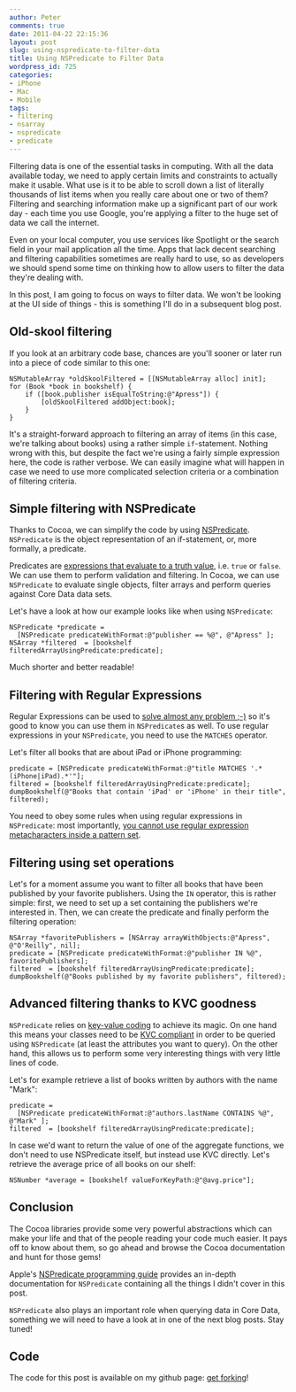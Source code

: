 ```yaml
---
author: Peter
comments: true
date: 2011-04-22 22:15:36
layout: post
slug: using-nspredicate-to-filter-data
title: Using NSPredicate to Filter Data
wordpress_id: 725
categories:
- iPhone
- Mac
- Mobile
tags:
- filtering
- nsarray
- nspredicate
- predicate
---
```


Filtering data is one of the essential tasks in computing. With all the data available today, we need to apply certain limits and constraints to actually make it usable. What use is it to be able to scroll down a list of literally thousands of list items when you really care about one or two of them? Filtering and searching information make up a significant part of our work day - each time you use Google, you're applying a filter to the huge set of data we call the internet. 
<!-- more -->
Even on your local computer, you use services like Spotlight or the search field in your mail application all the time. Apps that lack decent searching and filtering capabilities sometimes are really hard to use, so as developers we should spend some time on thinking how to allow users to filter the data they're dealing with.

In this post, I am going to focus on ways to filter data. We won't be looking at the UI side of things - this is something I'll do in a subsequent blog post.



## Old-skool filtering


If you look at an arbitrary code base, chances are you'll sooner or later run into a piece of code similar to this one:

    
    NSMutableArray *oldSkoolFiltered = [[NSMutableArray alloc] init];
    for (Book *book in bookshelf) {
        if ([book.publisher isEqualToString:@"Apress"]) {
            [oldSkoolFiltered addObject:book];
        }
    }


It's a straight-forward approach to filtering an array of items (in this case, we're talking about books) using a rather simple `if`-statement. Nothing wrong with this, but despite the fact we're using a fairly simple expression here, the code is rather verbose. We can easily imagine what will happen in case we need to use more complicated selection criteria or a combination of filtering criteria.



## Simple filtering with NSPredicate


Thanks to Cocoa, we can simplify the code by using [NSPredicate](http://developer.apple.com/library/mac/#documentation/Cocoa/Reference/Foundation/Classes/NSPredicate_Class/Reference/NSPredicate.html). `NSPredicate` is the object representation of an if-statement, or, more formally, a predicate.

Predicates are [expressions that evaluate to a truth value](http://en.wikipedia.org/wiki/Predicate_(mathematical_logic)), i.e. `true` or `false`. We can use them to perform validation and filtering. In Cocoa, we can use `NSPredicate` to evaluate single objects, filter arrays and perform queries against Core Data data sets.

Let's have a look at how our example looks like when using `NSPredicate`:

    
    NSPredicate *predicate = 
      [NSPredicate predicateWithFormat:@"publisher == %@", @"Apress" ];
    NSArray *filtered  = [bookshelf filteredArrayUsingPredicate:predicate];


Much shorter and better readable!



## Filtering with Regular Expressions


Regular Expressions can be used to [solve almost any problem ;-)](http://xkcd.com/208/) so it's good to know you can use them in `NSPredicate`s as well. To use regular expressions in your `NSPredicate`, you need to use the `MATCHES` operator.

Let's filter all books that are about iPad or iPhone programming:

    
    
    predicate = [NSPredicate predicateWithFormat:@"title MATCHES '.*(iPhone|iPad).*'"];
    filtered = [bookshelf filteredArrayUsingPredicate:predicate];
    dumpBookshelf(@"Books that contain 'iPad' or 'iPhone' in their title", filtered);
    



You need to obey some rules when using regular expressions in `NSPredicate`: most importantly, [you cannot use regular expression metacharacters inside a pattern set](http://developer.apple.com/library/mac/#documentation/Cocoa/Conceptual/Predicates/Articles/pUsing.html#//apple_ref/doc/uid/TP40001794-SW9).



## Filtering using set operations


Let's for a moment assume you want to filter all books that have been published by your favorite publishers. Using the `IN` operator, this is rather simple: first, we need to set up a set containing the publishers we're interested in. Then, we can create the predicate and finally perform the filtering operation:

    
    NSArray *favoritePublishers = [NSArray arrayWithObjects:@"Apress", @"O'Reilly", nil];
    predicate = [NSPredicate predicateWithFormat:@"publisher IN %@", favoritePublishers];
    filtered  = [bookshelf filteredArrayUsingPredicate:predicate];
    dumpBookshelf(@"Books published by my favorite publishers", filtered);





## Advanced filtering thanks to KVC goodness


`NSPredicate` relies on [key-value coding](http://developer.apple.com/library/mac/#documentation/Cocoa/Conceptual/KeyValueCoding/Articles/KeyValueCoding.html) to achieve its magic. On one hand this means your classes need to be [KVC compliant](http://developer.apple.com/library/mac/#documentation/Cocoa/Conceptual/KeyValueCoding/Articles/Compliant.html#//apple_ref/doc/uid/20002172-BAJEAIEE) in order to be queried using `NSPredicate` (at least the attributes you want to query). On the other hand, this allows us to perform some very interesting things with very little lines of code.

Let's for example retrieve a list of books written by authors with the name "Mark":

    
    predicate = 
      [NSPredicate predicateWithFormat:@"authors.lastName CONTAINS %@", @"Mark" ];
    filtered  = [bookshelf filteredArrayUsingPredicate:predicate];



In case we'd want to return the value of one of the aggregate functions, we don't need to use NSPredicate itself, but instead use KVC directly. Let's retrieve the average price of all books on our shelf:

    
    NSNumber *average = [bookshelf valueForKeyPath:@"@avg.price"];





## Conclusion


The Cocoa libraries provide some very powerful abstractions which can make your life and that of the people reading your code much easier. It pays off to know about them, so go ahead and browse the Cocoa documentation and hunt for those gems!

Apple's [NSPredicate programming guide](http://developer.apple.com/library/mac/#documentation/Cocoa/Conceptual/Predicates/predicates.html) provides an in-depth documentation for `NSPredicate` containing all the things I didn't cover in this post.

`NSPredicate` also plays an important role when querying data in Core Data, something we will need to have a look at in one of the next blog posts. Stay tuned!



## Code


The code for this post is available on my github page: [get forking](http://github.com/peterfriese/NSPredicateDemo)!
